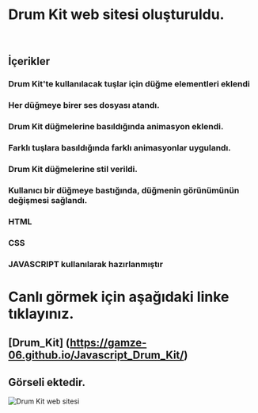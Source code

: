 #  Drum Kit web sitesi oluşturuldu.

</br>

## İçerikler
### Drum Kit'te kullanılacak tuşlar için düğme elementleri eklendi
### Her düğmeye birer ses dosyası atandı.
### Drum Kit düğmelerine basıldığında animasyon eklendi.
### Farklı tuşlara basıldığında farklı animasyonlar uygulandı.
### Drum Kit düğmelerine stil verildi.
### Kullanıcı bir düğmeye bastığında, düğmenin görünümünün değişmesi sağlandı.
### HTML
### CSS
### JAVASCRIPT kullanılarak hazırlanmıştır

# Canlı görmek için aşağıdaki linke tıklayınız.
## [Drum_Kit] (https://gamze-06.github.io/Javascript_Drum_Kit/)   
## Görseli ektedir.
![Drum Kit web sitesi](https://github.com/user-attachments/assets/50a1b607-9bdc-4b12-8dd4-b1e62b7c75ae)
